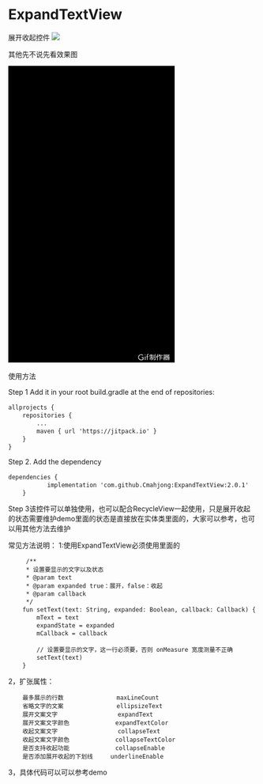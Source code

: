 # ExpandTextView

展开收起控件
[![](https://jitpack.io/v/Cmahjong/ExpandTextView.svg)](https://jitpack.io/#Cmahjong/ExpandTextView)


其他先不说先看效果图

![sample](/gif/1.gif)

使用方法

Step 1 Add it in your root build.gradle at the end of repositories:

	allprojects {
		repositories {
			...
			maven { url 'https://jitpack.io' }
		}
	}
  
Step 2. Add the dependency

	dependencies {
    	       implementation 'com.github.Cmahjong:ExpandTextView:2.0.1'
    	}
  
Step 3该控件可以单独使用，也可以配合RecycleView一起使用，只是展开收起的状态需要维护demo里面的状态是直接放在实体类里面的，大家可以参考，也可以用其他方法去维护

常见方法说明：
 1:使用ExpandTextView必须使用里面的

         /**
         * 设置要显示的文字以及状态
         * @param text
         * @param expanded true：展开，false：收起
         * @param callback
         */
        fun setText(text: String, expanded: Boolean, callback: Callback) {
            mText = text
            expandState = expanded
            mCallback = callback

            // 设置要显示的文字，这一行必须要，否则 onMeasure 宽度测量不正确
            setText(text)
        }
 
 2，扩张属性：

        最多展示的行数               maxLineCount
        省略文字的文案               ellipsizeText
        展开文案文字                 expandText
        展开文案文字颜色             expandTextColor
        收起文案文字                 collapseText
        收起文案文字颜色             collapseTextColor
        是否支持收起功能             collapseEnable
        是否添加展开收起的下划线     underlineEnable

3，具体代码可以可以参考demo


